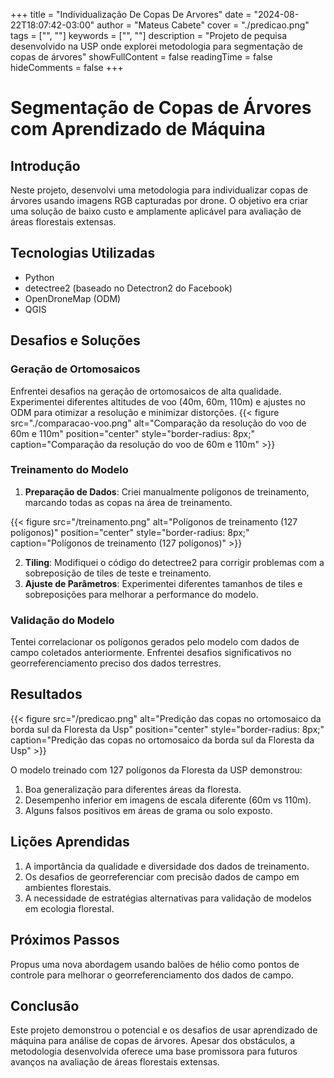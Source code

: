 +++
title = "Individualização De Copas De Arvores"
date = "2024-08-22T18:07:42-03:00"
author = "Mateus Cabete"
cover = "./predicao.png"
tags = ["", ""]
keywords = ["", ""]
description = "Projeto de pequisa desenvolvido na USP onde explorei metodologia para segmentação de copas de árvores"
showFullContent = false
readingTime = false
hideComments = false
+++

# Segmentação de Copas de Árvores com Aprendizado de Máquina

## Introdução

Neste projeto, desenvolvi uma metodologia para individualizar copas de árvores usando imagens RGB capturadas por drone. O objetivo era criar uma solução de baixo custo e amplamente aplicável para avaliação de áreas florestais extensas.

## Tecnologias Utilizadas

- Python
- detectree2 (baseado no Detectron2 do Facebook)
- OpenDroneMap (ODM)
- QGIS

## Desafios e Soluções

### Geração de Ortomosaicos

Enfrentei desafios na geração de ortomosaicos de alta qualidade. Experimentei diferentes altitudes de voo (40m, 60m, 110m) e ajustes no ODM para otimizar a resolução e minimizar distorções.
{{< figure src="./comparacao-voo.png" alt="Comparação da resolução do voo de 60m e 110m" position="center" style="border-radius: 8px;" caption="Comparação da resolução do voo de 60m e 110m" >}}

### Treinamento do Modelo


1. **Preparação de Dados**: Criei manualmente polígonos de treinamento, marcando todas as copas na área de treinamento.

{{< figure src="/treinamento.png" alt="Polígonos de treinamento (127 polígonos)" position="center" style="border-radius: 8px;" caption="Polígonos de treinamento (127 polígonos)" >}}

2. **Tiling**: Modifiquei o código do detectree2 para corrigir problemas com a sobreposição de tiles de teste e treinamento.
3. **Ajuste de Parâmetros**: Experimentei diferentes tamanhos de tiles e sobreposições para melhorar a performance do modelo.



### Validação do Modelo

Tentei correlacionar os polígonos gerados pelo modelo com dados de campo coletados anteriormente. Enfrentei desafios significativos no georreferenciamento preciso dos dados terrestres.

## Resultados

{{< figure src="/predicao.png" alt="Predição das copas no ortomosaico da borda sul da Floresta da Usp" position="center" style="border-radius: 8px;" caption="Predição das copas no ortomosaico da borda sul da Floresta da Usp" >}}

O modelo treinado com 127 polígonos da Floresta da USP demonstrou:

1. Boa generalização para diferentes áreas da floresta.
2. Desempenho inferior em imagens de escala diferente (60m vs 110m).
3. Alguns falsos positivos em áreas de grama ou solo exposto.

## Lições Aprendidas

1. A importância da qualidade e diversidade dos dados de treinamento.
2. Os desafios de georreferenciar com precisão dados de campo em ambientes florestais.
3. A necessidade de estratégias alternativas para validação de modelos em ecologia florestal.

## Próximos Passos

Propus uma nova abordagem usando balões de hélio como pontos de controle para melhorar o georreferenciamento dos dados de campo.

## Conclusão

Este projeto demonstrou o potencial e os desafios de usar aprendizado de máquina para análise de copas de árvores. Apesar dos obstáculos, a metodologia desenvolvida oferece uma base promissora para futuros avanços na avaliação de áreas florestais extensas.
